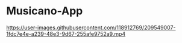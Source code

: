 # Musicano-App

https://user-images.githubusercontent.com/118912769/209549007-1fdc7e4e-a239-48e3-9d67-255afe9752a9.mp4

